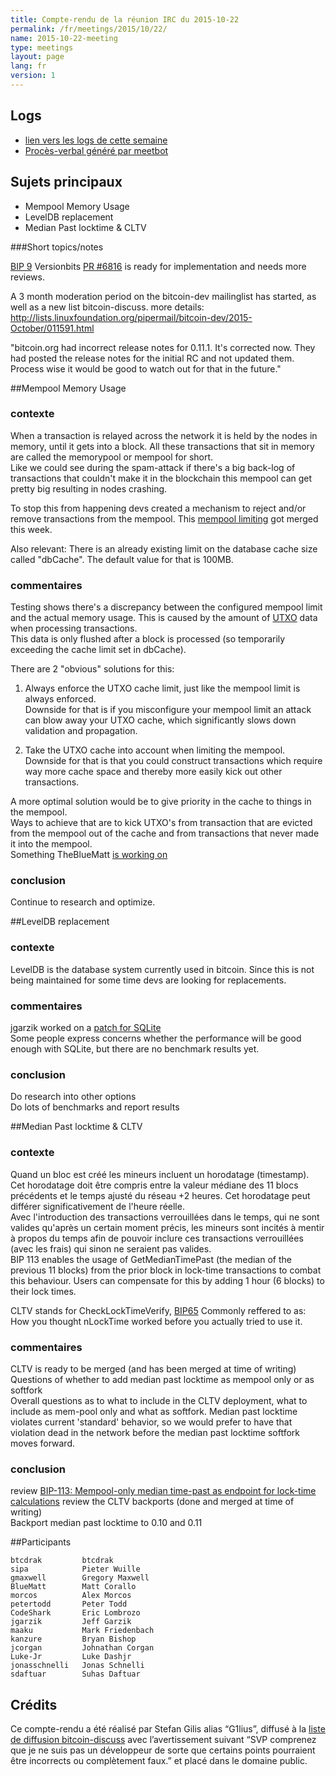 ```yaml
---
title: Compte-rendu de la réunion IRC du 2015-10-22
permalink: /fr/meetings/2015/10/22/
name: 2015-10-22-meeting
type: meetings
layout: page
lang: fr
version: 1
---
```

## Logs

- [lien vers les logs de cette semaine](http://bitcoinstats.com/irc/bitcoin-dev/logs/2015/10/22#l1445540405.0)  
- [Procès-verbal généré par meetbot](http://www.erisian.com.au/meetbot/bitcoin-dev/2015/bitcoin-dev.2015-10-22-19.05.html)

## Sujets principaux  
  
- Mempool Memory Usage   
- LevelDB replacement   
- Median Past locktime & CLTV 

###Short topics/notes

[BIP 9](https://github.com/bitcoin/bips/blob/master/bip-0009.mediawiki) Versionbits [PR #6816](https://github.com/bitcoin/bitcoin/pull/6816) is ready for implementation and needs more reviews.

A 3 month moderation period on the bitcoin-dev mailinglist has started, as well as a new list bitcoin-discuss. more details: http://lists.linuxfoundation.org/pipermail/bitcoin-dev/2015-October/011591.html

"bitcoin.org had incorrect release notes for 0.11.1. It's corrected now. They had posted the release notes for the initial RC and not updated them. Process wise it would be good to watch out for that in the future."


##Mempool Memory Usage

### contexte  

When a transaction is relayed across the network it is held by the nodes in memory, until it gets into a block. All these transactions that sit in memory are called the memorypool or mempool for short.  
Like we could see during the spam-attack if there's a big back-log of transactions that couldn't make it in the blockchain this mempool can get pretty big resulting in nodes crashing.  

To stop this from happening devs created a mechanism to reject and/or remove transactions from the mempool. This [mempool limiting](https://github.com/bitcoin/bitcoin/pull/6722) got merged this week.  

Also relevant: There is an already existing limit on the database cache size called "dbCache". The default value for that is 100MB.

### commentaires

Testing shows there's a discrepancy between the configured mempool limit and the actual memory usage. This is caused by the amount of [UTXO](https://bitcoin.org/en/glossary/unspent-transaction-output) data when processing transactions.   
This data is only flushed after a block is processed (so temporarily exceeding the cache limit set in dbCache).  

There are 2 "obvious" solutions for this:  

1. Always enforce the UTXO cache limit, just like the mempool limit is always enforced.  
Downside for that is if you misconfigure your mempool limit an attack can blow away your UTXO cache, which significantly slows down validation and propagation. 

2. Take the UTXO cache into account when limiting the mempool.  
Downside for that is that you could construct transactions which require way more cache space and thereby more easily kick out other transactions.

A more optimal solution would be to give priority in the cache to things in the mempool.  
Ways to achieve that are to kick UTXO's from transaction that are evicted from the mempool out of the cache and from transactions that never made it into the mempool.  
Something TheBlueMatt [is working on](https://github.com/bitcoin/bitcoin/pull/6872)

### conclusion  

Continue to research and optimize.

##LevelDB replacement

### contexte  

LevelDB is the database system currently used in bitcoin. Since this is not being maintained for some time devs are looking for replacements.

### commentaires

jgarzik worked on a [patch for SQLite](https://github.com/bitcoin/bitcoin/pull/6873)  
Some people express concerns whether the performance will be good enough with SQLite, but there are no benchmark results yet.
 
### conclusion

Do research into other options  
Do lots of benchmarks and report results

##Median Past locktime & CLTV

### contexte

Quand un bloc est créé les mineurs incluent un horodatage (timestamp).  Cet horodatage doit être compris entre la valeur médiane des 11 blocs précédents et le temps ajusté du réseau +2 heures.  Cet horodatage peut différer significativement de l'heure réelle.  
Avec l'introduction des transactions verrouillées dans le temps, qui ne sont valides qu'après un certain moment précis, les mineurs sont incités à mentir à propos du temps afin de pouvoir inclure ces transactions verrouillées (avec les frais) qui sinon ne seraient pas valides.  
BIP 113 enables the usage of GetMedianTimePast (the median of the previous 11 blocks) from the prior block in lock-time transactions to combat this behaviour. Users can compensate for this by adding 1 hour (6 blocks) to their lock times.

CLTV stands for CheckLockTimeVerify, [BIP65](https://github.com/bitcoin/bitcoin/pull/6351) Commonly reffered to as: How you thought nLockTime worked before you actually tried to use it. 

### commentaires

CLTV is ready to be merged (and has been merged at time of writing)  
Questions of whether to add median past locktime as mempool only or as softfork  
Overall questions as to what to include in the CLTV deployment, what to include as mem-pool only and what as softfork. 
Median past locktime violates current 'standard' behavior, so we would prefer to have that violation dead in the network before the median past locktime softfork moves forward.  

### conclusion

review [BIP-113: Mempool-only median time-past as endpoint for lock-time calculations](https://github.com/bitcoin/bitcoin/pull/6566)
review the CLTV backports (done and merged at time of writing)  
Backport median past locktime to 0.10 and 0.11

##Participants

    btcdrak         btcdrak  
    sipa            Pieter Wuille  
    gmaxwell        Gregory Maxwell    
    BlueMatt        Matt Corallo   
    morcos          Alex Morcos  
    petertodd       Peter Todd  
    CodeShark       Eric Lombrozo  
    jgarzik         Jeff Garzik  
    maaku           Mark Friedenbach   
    kanzure         Bryan Bishop   
    jcorgan         Johnathan Corgan     
    Luke-Jr         Luke Dashjr  
    jonasschnelli   Jonas Schnelli  
    sdaftuar        Suhas Daftuar  

## Crédits

Ce compte-rendu a été réalisé par Stefan Gilis alias “G1lius”, diffusé à la [liste de diffusion bitcoin-discuss][meetingsource] avec l’avertissement suivant “SVP comprenez que je ne suis pas un développeur de sorte que certains points pourraient être incorrects ou complètement faux.” et placé dans le domaine public.

[meetingsource]: http://lists.linuxfoundation.org/pipermail/bitcoin-discuss/2015-October/000003.html